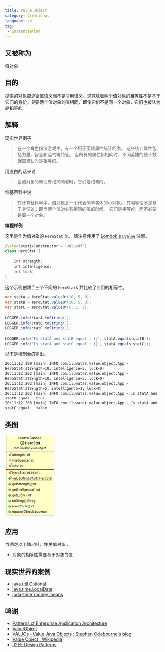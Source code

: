 ```yaml
---
title: Value Object
category: Creational
language: zn
tag:
 - Instantiation
---
```


## 又被称为
值对象

## 目的

提供的对象应遵循值语义而不是引用语义。这意味着两个值对象的相等性不是基于它们的身份。只要两个值对象的值相同，即使它们不是同一个对象，它们也被认为是相等的。

## 解释

现实世界例子

> 在一个角色扮演游戏中，有一个用于英雄属性统计的类。
> 这些统计属性包括力量、智慧和运气等特征。
> 当所有的属性都相同时，不同英雄的统计数据应被认为是相等的。

用直白的话来说

> 当值对象的属性有相同的值时，它们是相等的。

维基百科中说

> 在计算机科学中，值对象是一个代表简单实体的小对象。
> 其相等性不是基于身份的：即当两个值对象有相同的值的时候。
> 它们是相等的，而不必要是同一个对象。

**编程样例**

这里是作为值对象的 `HeroStat` 类。 请注意使用了
[Lombok's `@Value`](https://projectlombok.org/features/Value) 注解。

```java
@Value(staticConstructor = "valueOf")
class HeroStat {

    int strength;
    int intelligence;
    int luck;
}
```

这个示例创建了三个不同的 `HeroStat`s 并比较了它们的相等性。

```java
var statA = HeroStat.valueOf(10, 5, 0);
var statB = HeroStat.valueOf(10, 5, 0);
var statC = HeroStat.valueOf(5, 1, 8);

LOGGER.info(statA.toString());
LOGGER.info(statB.toString());
LOGGER.info(statC.toString());

LOGGER.info("Is statA and statB equal : {}", statA.equals(statB));
LOGGER.info("Is statA and statC equal : {}", statA.equals(statC));
```

以下是控制台的输出。

```
20:11:12.199 [main] INFO com.iluwatar.value.object.App - HeroStat(strength=10, intelligence=5, luck=0)
20:11:12.202 [main] INFO com.iluwatar.value.object.App - HeroStat(strength=10, intelligence=5, luck=0)
20:11:12.202 [main] INFO com.iluwatar.value.object.App - HeroStat(strength=5, intelligence=1, luck=8)
20:11:12.202 [main] INFO com.iluwatar.value.object.App - Is statA and statB equal : true
20:11:12.203 [main] INFO com.iluwatar.value.object.App - Is statA and statC equal : false
```

## 类图

![alt text](./etc/value-object.png "Value Object")

## 应用

当满足以下情况时，使用值对象：

* 对象的相等性需要基于对象的值

## 现实世界的案例

* [java.util.Optional](https://docs.oracle.com/javase/8/docs/api/java/util/Optional.html)
* [java.time.LocalDate](https://docs.oracle.com/javase/8/docs/api/java/time/LocalDate.html)
* [joda-time, money, beans](http://www.joda.org/)

## 鸣谢

* [Patterns of Enterprise Application Architecture](http://www.martinfowler.com/books/eaa.html)
* [ValueObject](https://martinfowler.com/bliki/ValueObject.html)
* [VALJOs - Value Java Objects : Stephen Colebourne's blog](http://blog.joda.org/2014/03/valjos-value-java-objects.html)
* [Value Object : Wikipedia](https://en.wikipedia.org/wiki/Value_object)
* [J2EE Design Patterns](https://www.amazon.com/gp/product/0596004273/ref=as_li_tl?ie=UTF8&camp=1789&creative=9325&creativeASIN=0596004273&linkCode=as2&tag=javadesignpat-20&linkId=f27d2644fbe5026ea448791a8ad09c94)
